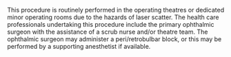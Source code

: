 This procedure is routinely performed in the operating theatres or dedicated minor operating rooms due to the hazards of laser scatter. The health care professionals undertaking this procedure include the primary ophthalmic surgeon with the assistance of a scrub nurse and/or theatre team. The ophthalmic surgeon may administer a peri/retrobulbar block, or this may be performed by a supporting anesthetist if available.